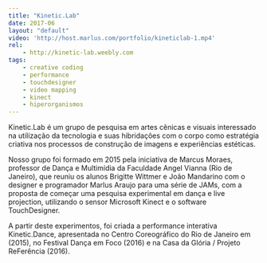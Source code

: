 ```yaml
---
title: "Kinetic.Lab"
date: 2017-06
layout: "default"
video: 'http://host.marlus.com/portfolio/kineticlab-1.mp4'
rel:
	- http://kinetic-lab.weebly.com
tags:
	- creative coding
	- performance
	- touchdesigner
	- video mapping
	- kinect
	- hiperorganismos
---
```


Kinetic.Lab é um grupo de pesquisa em artes cênicas e visuais interessado na utilização da tecnologia e suas hibridações com o corpo como estratégia criativa nos processos de construção de imagens e experiências estéticas.
 
Nosso grupo foi formado em 2015 pela iniciativa de Marcus Moraes, professor de Dança e Multimídia da Faculdade Angel Vianna (Rio de Janeiro), que reuniu os alunos Brigitte Wittmer e João Mandarino com o designer e programador Marlus Araujo para uma série de JAMs, com a proposta de começar uma pesquisa experimental em dança e live projection, utilizando o sensor Microsoft Kinect e o software TouchDesigner.

A partir deste experimentos, foi criada a performance interativa Kinetic.Dance, apresentada no Centro Coreográfico do Rio de Janeiro em (2015), no Festival Dança em Foco (2016) e na Casa da Glória / Projeto ReFerência (2016).